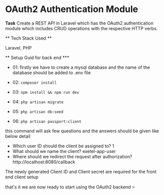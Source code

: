 
# OAuth2 Authentication Module

 **Task**
Create a REST API in Laravel which has the OAuth2 authentication module which includes CRUD operations with the respective HTTP verbs.

** Tech Stack Used **

Laravel, PHP

** Setup Guid for back end ***

- 01: firstly we have to create a mysql database and the name of the database should be added to .env file

- 02: ```composer install```

- 03: ``` npm install && npm run dev ```

- 04: ``` php artisan migrate ```

- 05: ``` php artisan db:seed ```

- 06: ``` php artisan passport:client ```

this command will ask few questions and the answers should be given like below detail

- Which user ID should the client be assigned to? 1
- What should we name the client? exetel-app-user
- Where should we redirect the request after authorization?    http://localhost:8080/callback

The newly generated  Client ID and Client secret are required for the front end client setup

that's it we are now ready to start using the OAuth2 backend ⭐

